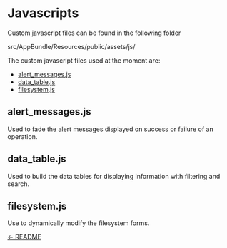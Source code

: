Javascripts
===========
Custom javascript files can be found in the following folder
>
src/AppBundle/Resources/public/assets/js/
>

The custom javascript files used at the moment are:

* [alert_messages.js](#alert_messages.js)
* [data_table.js](#data_table.js)
* [filesystem.js](#filesystem.js)

## alert_messages.js

Used to fade the alert messages displayed on success or failure of an operation.

## data_table.js

Used to build the data tables for displaying information with filtering and search.

## filesystem.js

Use to dynamically modify the filesystem forms.

[<- README](README.md)
